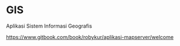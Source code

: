# GIS
Aplikasi Sistem Informasi Geografis

https://www.gitbook.com/book/robykur/aplikasi-mapserver/welcome
